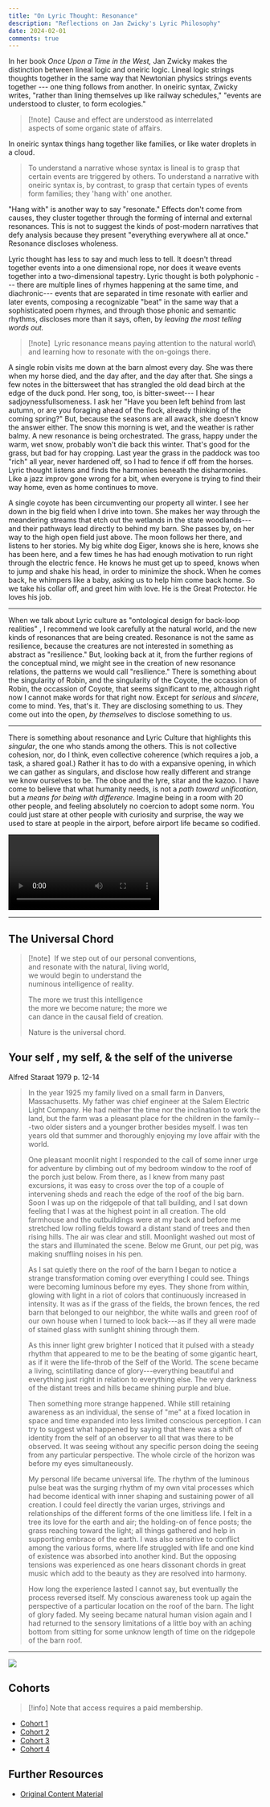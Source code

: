 ```yaml
---
title: "On Lyric Thought: Resonance"
description: "Reflections on Jan Zwicky's Lyric Philosophy"
date: 2024-02-01
comments: true
---
```


In her book *Once Upon a Time in the West,* Jan Zwicky makes the distinction between lineal logic and oneiric logic. Lineal logic strings thoughts together in the same way that Newtonian physics strings events together --- one thing follows from another. In oneiric syntax, Zwicky writes, "rather than lining themselves up like railway schedules," "events are understood to cluster, to form ecologies."

> [!note] ​
> Cause and effect are understood as interrelated\
> aspects of some organic state of affairs.

In oneiric syntax things hang together like families, or like water droplets in a cloud.

> To understand a narrative whose syntax is lineal is to grasp that certain events are triggered by others. To understand a narrative with oneiric syntax is, by contrast, to grasp that certain types of events form families; they 'hang with' one another.

"Hang with" is another way to say "resonate." Effects don't come from causes, they cluster together through the forming of internal and external resonances. This is not to suggest the kinds of post-modern narratives that defy analysis because they present "everything everywhere all at once." Resonance discloses wholeness.

Lyric thought has less to say and much less to tell. It doesn't thread together events into a one dimensional rope, nor does it weave events together into a two-dimensional tapestry. Lyric thought is both polyphonic --- there are multiple lines of rhymes happening at the same time, and diachronic--- events that are separated in time resonate with earlier and later events, composing a recognizable "beat" in the same way that a sophisticated poem rhymes, and through those phonic and semantic rhythms, discloses more than it says, often, by *leaving the most telling words out.*

> [!note] ​
> Lyric resonance means paying attention to the natural world\ and learning how to resonate with the on-goings there.

A single robin visits me down at the barn almost every day. She was there when my horse died, and the day after, and the day after that. She sings a few notes in the bittersweet that has strangled the old dead birch at the edge of the duck pond. Her song, too, is bitter-sweet--- I hear sadjoynessfullsomeness. I ask her "Have you been left behind from last autumn, or are you foraging ahead of the flock, already thinking of the coming spring?" But, because the seasons are all awack, she doesn't know the answer either. The snow this morning is wet, and the weather is rather balmy. A new resonance is being orchestrated. The grass, happy under the warm, wet snow, probably won't die back this winter. That's good for the grass, but bad for hay cropping. Last year the grass in the paddock was too "rich" all year, never hardened off, so I had to fence if off from the horses. Lyric thought listens and finds the harmonies beneath the disharmonies. Like a jazz improv gone wrong for a bit, when everyone is trying to find their way home, even as home continues to move.

A single coyote has been circumventing our property all winter. I see her down in the big field when I drive into town. She makes her way through the meandering streams that etch out the wetlands in the state woodlands--- and their pathways lead directly to behind my barn. She passes by, on her way to the high open field just above. The moon follows her there, and listens to her stories. My big white dog Eiger, knows she is here, knows she has been here, and a few times he has had enough motivation to run right through the electric fence. He knows he must get up to speed, knows when to jump and shake his head, in order to minimize the shock. When he comes back, he whimpers like a baby, asking us to help him come back home. So we take his collar off, and greet him with love. He is the Great Protector. He loves his job.

---

When we talk about Lyric culture as "ontological design for back-loop realities" , I recommend we look carefully at the natural world, and the new kinds of resonances that are being created. Resonance is not the same as resilience, because the creatures are not interested in something as abstract as "resilience." But, looking back at it, from the further regions of the conceptual mind, we might see in the creation of new resonance relations, the patterns we would call "resilience." There is something about the singularity of Robin, and the singularity of the Coyote, the occassion of Robin, the occassion of Coyote, that seems significant to me, although right now I cannot make words for that right now. Except for *serious* and *sincere*, come to mind. Yes, that's it. They are disclosing something to us. They come out into the open, *by themselves* to disclose something to us.

---

There is something about resonance and Lyric Culture that highlights this *singular*, the one who stands among the others. This is not collective cohesion, nor, do I think, even collective coherence (which requires a job, a task, a shared goal.) Rather it has to do with a expansive opening, in which we can gather as singulars, and disclose how really different and strange we know ourselves to be. The oboe and the lyre, sitar and the kazoo. I have come to believe that what humanity needs, is not a *path toward unification*, but a *means for* *being with difference*. Imagine being in a room with 20 other people, and feeling absolutely no coercion to adopt some norm. You could just stare at other people with curiosity and surprise, the way we used to stare at people in the airport, before airport life became so codified.

<video controlslist="nodownload" src="https://www.dropbox.com/scl/fi/j5l86a8neiordb4uxzs3b/on-lyric-thought-resonance.mp4?rlkey=k86mk0mchfgo3dque6ps2ign1&st=gf0xqdt7&raw=1" controls=""></video>

---

## The Universal Chord

> [!note] ​
> If we step out of our personal conventions,\
> and resonate with the natural, living world,\
> we would begin to understand the\
> numinous intelligence of reality.
>
> The more we trust this intelligence\
> the more we become nature; the more we\
> can dance in the causal field of creation.
>
> Nature is the universal chord.

## Your self , my self, & the self of the universe

Alfred Staraat 1979 p. 12-14

> In the year 1925 my family lived on a small farm in Danvers, Massachusetts. My father was chief engineer at the Salem Electric Light Company. He had neither the time nor the inclination to work the land, but the farm was a pleasant place for the children in the family---two older sisters and a younger brother besides myself. I was ten years old that summer and thoroughly enjoying my love affair with the world.
>
> One pleasant moonlit night I responded to the call of some inner urge for adventure by climbing out of my bedroom window to the roof of the porch just below. From there, as I knew from many past excursions, it was easy to cross over the top of a couple of intervening sheds and reach the edge of the roof of the big barn. Soon I was up on the ridgepole of that tall building, and I sat down feeling that I was at the highest point in all creation. The old farmhouse and the outbuildings were at my back and before me stretched low rolling fields toward a distant stand of trees and then rising hills. The air was clear and still. Moonlight washed out most of the stars and illuminated the scene. Below me Grunt, our pet pig, was making snuffling noises in his pen.
>
> As I sat quietly there on the roof of the barn I began to notice a strange transformation coming over everything I could see. Things were becoming luminous before my eyes. They shone from within, glowing with light in a riot of colors that continuously increased in intensity. It was as if the grass of the fields, the brown fences, the red barn that belonged to our neighbor, the white walls and green roof of our own house when I turned to look back---as if they all were made of stained glass with sunlight shining through them.
>
> As this inner light grew brighter I noticed that it pulsed with a steady rhythm that appeared to me to be the beating of some gigantic heart, as if it were the life-throb of the Self of the World. The scene became a living, scintillating dance of glory---everything beautiful and everything just right in relation to everything else. The very darkness of the distant trees and hills became shining purple and blue.
>
> Then something more strange happened. While still retaining awareness as an individual, the sense of "me" at a fixed location in space and time expanded into less limited conscious perception. I can try to suggest what happened by saying that there was a shift of identity from the self of an observer to all that was there to be observed. It was seeing without any specific person doing the seeing from any particular perspective. The whole circle of the horizon was before my eyes simultaneously.
>
> My personal life became universal life. The rhythm of the luminous pulse beat was the surging rhythm of my own vital processes which had become identical with inner shaping and sustaining power of all creation. I could feel directly the varian urges, strivings and relationships of the different forms of the one limitless life. I felt in a tree its love for the earth and air; the holding-on of fence posts; the grass reaching toward the light; all things gathered and help in supporting embrace of the earth. I was also sensitive to conflict among the various forms, where life struggled with life and one kind of existence was absorbed into another kind. But the opposing tensions was experienced as one hears dissonant chords in great music which add to the beauty as they are resolved into harmony.
>
> How long the experience lasted I cannot say, but eventually the process reversed itself. My conscious awareness took up again the perspective of a particular location on the roof of the barn. The light of glory faded. My seeing became natural human vision again and I had returned to the sensory limitations of a little boy with an aching bottom from sitting for some unknow length of time on the ridgepole of the barn roof.

---

![](https://www.youtube.com/watch?v=VPLCk-FTVvw)

## Cohorts

> [!info] Note that access requires a paid membership.

- [Cohort 1](https://bonnittaroy.substack.com/p/video-recording-lyric-resonance-cohort)
- [Cohort 2](https://bonnittaroy.substack.com/p/video-recording-lyric-resonance-cohort-c7f)
- [Cohort 3](https://bonnittaroy.substack.com/p/video-recording-lyric-culture-resonance)
- [Cohort 4](https://bonnittaroy.substack.com/p/video-recording-lyric-culture-resonance-df9)

## Further Resources

- [Original Content Material](https://bonnittaroy.substack.com/p/on-lyric-thought-resonance)
